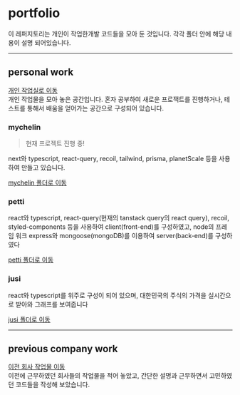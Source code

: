 # portfolio

이 레퍼지토리는 개인이 작업한개발 코드들을 모아 둔 것입니다. 각각 폴더 안에 해당 내용이 설명 되어있습니다.

---

## personal work

[개인 작업실로 이동](https://github.com/riccio-ryu/portfolio/tree/master/personal_work)  
개인 작업물을 모아 놓은 공간입니다. 혼자 공부하여 새로운 프로잭트를 진행하거나, 테스트를 통해서 배움을 얻어가는 공간으로 구성되어 있습니다.

### mychelin

> 현재 프로젝트 진행 중!

next와 typescript, react-query, recoil, tailwind, prisma, planetScale 등을 사용하여 만들고 있습니다.

[mychelin 폴더로 이동](https://github.com/riccio-ryu/portfolio/tree/master/personal_work/mychelin)

### petti

react와 typescript, react-query(현재의 tanstack query의 react query), recoil, styled-components 등을 사용하여 client(front-end)를 구성하였고, node의 프레임 워크 express와 mongoose(mongoDB)를 이용하여 server(back-end)를 구성하였다

[petti 폴더로 이동](https://github.com/riccio-ryu/portfolio/tree/master/personal_work/petti)

### jusi

react와 typescript를 위주로 구성이 되어 있으며, 대한민국의 주식의 가격을 실시간으로 받아와 그래프를 보여줍니다

[jusi 폴더로 이동](https://github.com/riccio-ryu/portfolio/tree/master/personal_work/jusi)

---

## previous company work

[이전 회사 작업물 이동](https://github.com/riccio-ryu/portfolio/tree/master/previous_company_work)  
이전에 근무하였던 회사들의 작업물을 적어 놓았고, 간단한 설명과 근무하면서 고민하였던 코드들을 작성해 보았습니다.
